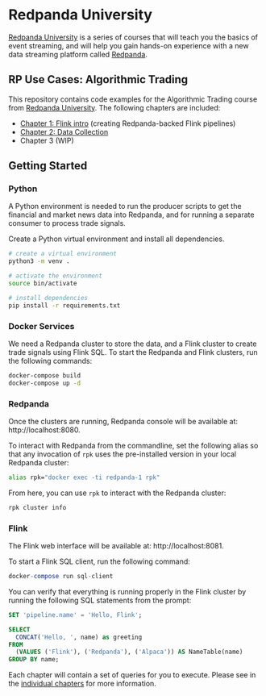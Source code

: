 # Redpanda University
[Redpanda University][rpu] is a series of courses that will teach you the basics of event streaming, and will help you gain hands-on experience with a new data streaming platform called [Redpanda][rp].

## RP Use Cases: Algorithmic Trading
This repository contains code examples for the Algorithmic Trading course from [Redpanda University][rpu]. The following chapters are included:

- [Chapter 1: Flink intro][flink-intro] (creating Redpanda-backed Flink pipelines)
- [Chapter 2: Data Collection][data-collection]
-  Chapter 3 (WIP)


[rp]: https://redpanda.com/
[rpu]: https://university.redpanda.com/

[flink-intro]: /01-flink-intro
[data-collection]: /02-data-collection

## Getting Started
### Python
A Python environment is needed to run the producer scripts to get the financial and market news data into Redpanda, and for running a separate consumer to process trade signals.

Create a Python virtual environment and install all dependencies.
```sh
# create a virtual environment
python3 -m venv .

# activate the environment
source bin/activate

# install dependencies
pip install -r requirements.txt
```

### Docker Services
We need a Redpanda cluster to store the data, and a Flink cluster to create trade signals using Flink SQL. To start the Redpanda and Flink clusters, run the following commands:

```sh
docker-compose build
docker-compose up -d
```

### Redpanda
Once the clusters are running, Redpanda console will be available at: http://localhost:8080.

To interact with Redpanda from the commandline, set the following alias so that any invocation of `rpk` uses the pre-installed version in your local Redpanda cluster:

```sh
alias rpk="docker exec -ti redpanda-1 rpk"
```

From here, you can use `rpk` to interact with the Redpanda cluster:

```sh
rpk cluster info
```

### Flink
The Flink web interface will be available at: http://localhost:8081.

To start a Flink SQL client, run the following command:

```sql
docker-compose run sql-client
```

You can verify that everything is running properly in the Flink cluster by running the following SQL statements from the prompt:

```sql
SET 'pipeline.name' = 'Hello, Flink';

SELECT
  CONCAT('Hello, ', name) as greeting
FROM
  (VALUES ('Flink'), ('Redpanda'), ('Alpaca')) AS NameTable(name)
GROUP BY name;
```

Each chapter will contain a set of queries for you to execute. Please see in the [individual chapters](#rp-use-cases-algorithmic-trading) for more information.
